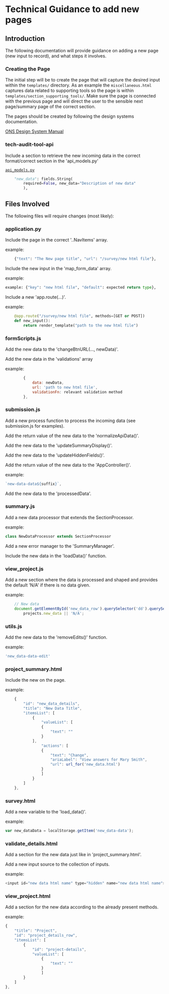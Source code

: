 # Technical Guidance to add new pages

## Introduction

The following documentation will provide guidance on adding a new page (new input to record), and what steps it involves.

### Creating the Page

The initial step will be to create the page that will capture the desired input within the `templates/` directory. As an example the `miscellaneous.html` captures data related to supporting tools so the page is within `templates/section_supporting_tools/`. Make sure the page is connected with the previous page and will direct the user to the sensible next page/summary page of the correct section.

The pages should be created by following the design systems documentation.

[ONS Design System Manual](https://service-manual.ons.gov.uk/design-system/components/summary)

### tech-audit-tool-api

Include a section to retrieve the new incoming data in the correct format/correct section in the 'api_models.py'

[`api_models.py`](https://github.com/ONS-Innovation/keh-tech-audit-tool-api/blob/main/aws_lambda_script/app/api_models.py)

```python
    "new_data": fields.String(
        required=False, new_data="Description of new data"
        ),
```

## Files Involved

The following files will require changes (most likely):

### application.py

Include the page in the correct '..NavItems' array.

example:

```python
    {"text": "The New page title", "url": "/survey/new html file"},
```

Include the new input in the 'map_form_data' array.

example:

```python
example: {"key": "new html file", "default": expected return type},
```

Include a new 'app.route(...)'.

example:

```python
    @app.route("/survey/new html file", methods=[GET or POST])
    def new_input():
        return render_template("path to the new html file")
```

### formScripts.js

Add the new data to the 'changeBtnURL(..., newData)'.

Add the new data in the 'validations' array

example:

```js
        { 
            data: newData, 
            url: 'path to new html file', 
            validationFn: relevant validation method
        },
```

### submission.js

Add a new process function to process the incoming data (see submission.js for examples).

Add the return value of the new data to the 'normalizeApiData()'.

Add the new data to the 'updateSummaryDisplay()'.

Add the new data to the 'updateHiddenFields()'.

Add the return value of the new data to the 'AppController()'.

example:

```js
`new-data-data${suffix}`, 
```

Add the new data to the 'processedData'.

### summary.js

Add a new data processor that extends the SectionProcessor.

example:

```js
class NewDataProcessor extends SectionProcessor 
```

Add a new error manager to the 'SummaryManager'.

Include the new data in the 'loadData()' function.

### view_project.js

Add a new section where the data is processed and shaped and provides the default 'N/A' if there is no data given.

example:

```js
    // New data
    document.getElementById('new_data_row').querySelector('dd').querySelector('span').textContent = 
        projects.new_data || 'N/A';
```

### utils.js

Add the new data to the 'removeEdits()' function.

example:

```js
'new_data-data-edit'
```

### project_summary.html

Include the new on the page.

example:

```js
    {
        "id": "new_data_details",
        "title": "New Data Title",
        "itemsList": [
            {
                "valueList": [
                {
                    "text": ""
                }
            ],
                "actions": [
                {
                    "text": "Change",
                    "ariaLabel": "View answers for Mary Smith",
                    "url": url_for('new_data.html')
                }
                ]
            }
        ]
    },
```

### survey.html

Add a new variable to the 'load_data()'.

example:

```js
var new_dataData = localStorage.getItem('new_data-data');
```

### validate_details.html

Add a section for the new data just like in 'project_summary.html'.

Add a new input source to the collection of inputs.

example:

```js
<input id="new data html name" type="hidden" name="new data html name">
```

### view_project.html

Add a section for the new data according to the already present methods.

example:

```js
{
    "title": "Project",
    "id": "project_details_row",
    "itemsList": [
        {
            "id": "project-details",
            "valueList": [
                {
                    "text": ""
                }
                ]
        }
    ]
},
```
